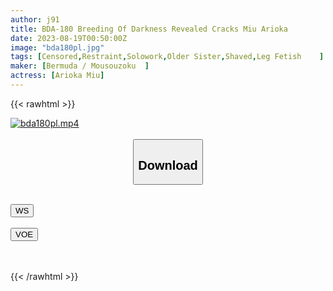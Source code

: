 ```yaml
---
author: j91
title: BDA-180 Breeding Of Darkness Revealed Cracks Miu Arioka
date: 2023-08-19T00:50:00Z
image: "bda180pl.jpg"
tags: [Censored,Restraint,Solowork,Older Sister,Shaved,Leg Fetish	 ]
maker: [Bermuda / Mousouzoku  ]
actress: [Arioka Miu]
---
```



{{< rawhtml >}}

<div class="video" data-videoid="v8nntk244iwz">
    <a href="javascript:;">
        <img src="https://my.j91.asia/posts/bda180pl/bda180pl.jpg" width="WIDTH" height="HEIGHT" alt="bda180pl.mp4" loading="lazy">
    </a>
</div>

<script type="text/javascript" src="https://j91.asia/asset/on-demand-ws.js"></script>

<br>
  <link rel="stylesheet" href="https://j91.asia/asset/bs5.css">
  
  <center>
  <button class="btn btn-primary" type="button" data-bs-toggle="collapse" data-bs-target=".multi-collapse" aria-expanded="false" aria-controls="multiCollapseExample1 multiCollapseExample2"><h2>Download</h2></button></center>
</p>
<div class="row">
  <div class="col">
    <div class="collapse multi-collapse" id="multiCollapseExample1">
      <div class="card card-body">
	      	      <br>
<div class="buttons">  
<a href="https://wolfstream.tv/v8nntk244iwz"><button class="btn-hover color-3"><i class="fa fa-download"></i> WS</button></a></div>
    </div>
  </div>
</div>
  <div class="col">
    <div class="collapse multi-collapse" id="multiCollapseExample2">
      <div class="card card-body">
	      <br>
<div class="buttons">
    <a href="https://voe.sx/zms3hv4j5b1m"><button class="btn-hover color-9"><i class="fa fa-download"></i> VOE</button></a></div>
<br><br>
      </div>
    </div>
  </div>
</div>

{{< /rawhtml >}}
